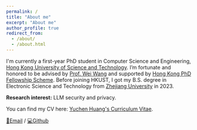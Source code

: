 ```yaml
---
permalink: /
title: "About me"
excerpt: "About me"
author_profile: true
redirect_from: 
  - /about/
  - /about.html
---
```


I'm currently a first-year PhD student in Computer Science and Engineering, [Hong Kong University of Science and Technology](https://hkust.edu.hk/). I’m fortunate and honored to be advised by [Prof. Wei Wang](https://home.cse.ust.hk/~weiwa/) and supported by [Hong Kong PhD Fellowship Scheme](https://www.ugc.edu.hk/eng/rgc/funding_opport/hkpfs/call_letter.html). Before joining HKUST, I got my B.S. degree in Electronic Science and Technology from [Zhejiang University](https://www.zju.edu.cn/) in 2023.

**Research interest:** LLM security and privacy.

You can find my CV here: [Yuchen Huang's Curriculum Vitae](../assets/Curriculum_Vitae_20240502.pdf).

[📧Email](yhuanggn@connect.ust.hk) / [💻Github](https://github.com/lukahhcm)
